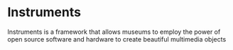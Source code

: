 # Instruments
 Instruments is a framework that allows museums to employ the power of open source software and hardware to create beautiful multimedia objects
